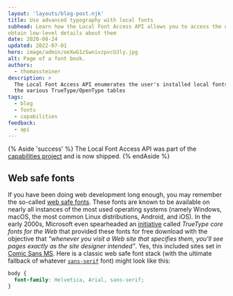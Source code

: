 ```yaml
---
layout: 'layouts/blog-post.njk'
title: Use advanced typography with local fonts
subhead: Learn how the Local Font Access API allows you to access the user's locally installed fonts and
obtain low-level details about them
date: 2020-08-24
updated: 2022-07-01
hero: image/admin/oeXwG1zSwnivzpvcUJly.jpg
alt: Page of a font book.
authors:
  - thomassteiner
description: >
  The Local Font Access API enumerates the user's installed local fonts and provides low-level access to
  the various TrueType/OpenType tables
tags:
  - blog
  - fonts
  - capabilities
feedback:
  - api
---
```


{% Aside 'success' %} The Local Font Access API was part of the
[capabilities project](https://developer.chrome.com/blog/capabilities/) and is now shipped.
{% endAside %}

## Web safe fonts

If you have been doing web development long enough, you may remember the so-called
[web safe fonts](https://developer.mozilla.org/docs/Learn/CSS/Styling_text/Fundamentals#Web_safe_fonts).
These fonts are known to be available on nearly all instances of the most used operating systems
(namely Windows, macOS, the most common Linux distributions, Android, and iOS). In the early 2000s,
Microsoft even spearheaded an
[initiative](https://web.archive.org/web/20020124085641/http://www.microsoft.com/typography/fontpack/default.htm)
called _TrueType core fonts for the Web_ that provided these fonts for free download with the
objective that _"whenever you visit a Web site that specifies them, you'll see pages exactly as the
site designer intended"_. Yes, this included sites set in
[Comic Sans MS](https://docs.microsoft.com/en-us/typography/font-list/comic-sans-ms). Here is a
classic web safe font stack (with the ultimate fallback of whatever
[`sans-serif`](https://developer.mozilla.org/docs/Web/CSS/font-family#<generic-name>:~:text=sans%2Dserif,-Glyphs)
font) might look like this:

```css
body {
  font-family: Helvetica, Arial, sans-serif;
}
```
